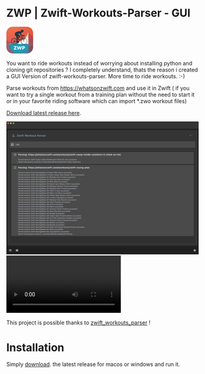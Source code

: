 # ZWP | Zwift-Workouts-Parser - GUI

<img src="./assets/icon.png" alt="placeholder" width="70" height="70">


<br />

You want to ride workouts instead of worrying about installing python and cloning git repositories ?
I completely understand, thats the reason i created a GUI Version of zwift-workouts-parser.
More time to ride workouts. :-)

Parse workouts from https://whatsonzwift.com and use it in Zwift ( if you want to try a single workout from a training plan without the need to start it or in your favorite riding software which can import *.zwo workout files)

[Download latest release here](https://github.com/octo-org/octo-repo/releases/latest).

![Sample](assets/sample.png "a title")
<video src="assets/sample.mp4" controls></video>


This project is possible thanks to [zwift_workouts_parser](https://github.com/alexshpunt/zwift_workouts_parser) !

# Installation

Simply [download](https://github.com/octo-org/octo-repo/releases/latest). the latest release for macos or windows and run it.